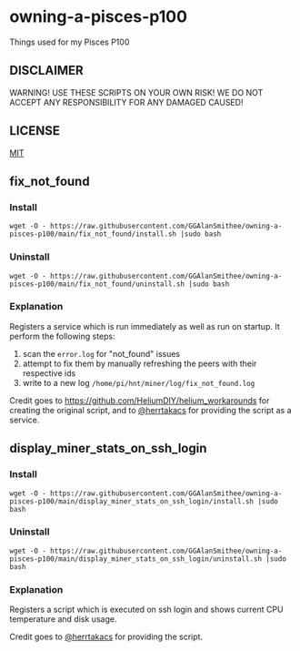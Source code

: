 # owning-a-pisces-p100

Things used for my Pisces P100

## DISCLAIMER

WARNING! USE THESE SCRIPTS ON YOUR OWN RISK! WE DO NOT ACCEPT ANY RESPONSIBILITY FOR ANY DAMAGED CAUSED!

## LICENSE

[MIT](./LICENSE)

## fix_not_found

### Install

`wget -O - https://raw.githubusercontent.com/GGAlanSmithee/owning-a-pisces-p100/main/fix_not_found/install.sh |sudo bash`

### Uninstall

`wget -O - https://raw.githubusercontent.com/GGAlanSmithee/owning-a-pisces-p100/main/fix_not_found/uninstall.sh |sudo bash`

### Explanation

Registers a service which is run immediately as well as run on startup. It perform the following steps:

1. scan the `error.log` for "not_found" issues
2. attempt to fix them by manually refreshing the peers with their respective ids
3. write to a new log `/home/pi/hnt/miner/log/fix_not_found.log`

Credit goes to https://github.com/HeliumDIY/helium_workarounds for creating the original script, and to [@herrtakacs](https://github.com/herrtakacs) for providing the script as a service.

## display_miner_stats_on_ssh_login

### Install

`wget -O - https://raw.githubusercontent.com/GGAlanSmithee/owning-a-pisces-p100/main/display_miner_stats_on_ssh_login/install.sh |sudo bash`

### Uninstall

`wget -O - https://raw.githubusercontent.com/GGAlanSmithee/owning-a-pisces-p100/main/display_miner_stats_on_ssh_login/uninstall.sh |sudo bash`

### Explanation

Registers a script which is executed on ssh login and shows current CPU temperature and disk usage.

Credit goes to [@herrtakacs](https://github.com/herrtakacs) for providing the script.